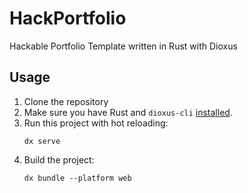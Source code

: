 # HackPortfolio

Hackable Portfolio Template written in Rust with Dioxus

## Usage

1. Clone the repository
2. Make sure you have Rust and
   `dioxus-cli` [installed](https://dioxuslabs.com/learn/0.6/getting_started/#install-the-dioxus-cli).
3. Run this project with hot reloading:
    ```shell
   dx serve
   ```
4. Build the project:
    ```shell
   dx bundle --platform web
   ```